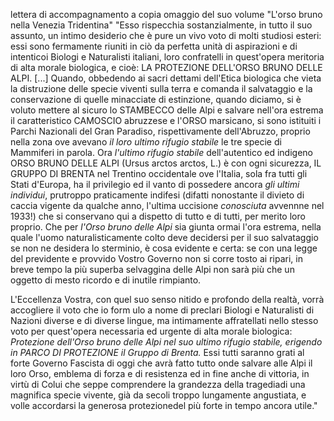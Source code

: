 lettera di accompagnamento a copia omaggio del suo volume "L'orso bruno nella Venezia Tridentina"
"Esso rispecchia sostanzialmente, in tutto il suo assunto, un intimo desiderio che è pure un vivo voto di molti studiosi esteri: essi sono fermamente riuniti in ciò da perfetta unità di aspirazioni e di intenticoi Biologi e Naturalisti italiani, loro confratelli in quest'opera meritoria di alta morale biologica, e cioè: LA PROTEZIONE DELL'ORSO BRUNO DELLE ALPI.
[...]
Quando, obbedendo ai sacri dettami dell'Etica biologica che vieta la distruzione delle specie viventi sulla terra e comanda il salvataggio e la conservazione di quelle minacciate di estinzione, quando diciamo, si è voluto mettere al sicuro lo STAMBECCO delle Alpi e salvare nell'ora estrema il caratteristico CAMOSCIO abruzzese e l'ORSO marsicano, si sono istituiti i Parchi Nazionali del Gran Paradiso, rispettivamente dell'Abruzzo, proprio nella zona ove avevano _il loro ultimo rifugio stabile_ le tre specie di Mammiferi in parola.
Ora _l'ultimo rifugio stabile_ dell'autentico ed indigeno ORSO BRUNO DELLE ALPI (Ursus arctos arctos, L.) è con ogni sicurezza, IL GRUPPO DI BRENTA nel Trentino occidentale ove l'Italia, sola fra tutti gli Stati d'Europa, ha il privilegio ed il vanto di possedere ancora _gli ultimi individui_, prutroppo praticamente indifesi (difatti nonostante il divieto di caccia vigente da qualche anno, l'ultima uccisione _conosciuta_ avvennne nel 1933!) che si conservano qui a dispetto di tutto e di tutti, per merito loro proprio.
Che per _l'Orso bruno delle Alpi_ sia giunta ormai l'ora estrema, nella quale l'uomo naturalisticamente colto deve decidersi per il suo salvataggio se non ne desidera lo sterminio, è cosa evidente e certa: se con una legge del previdente e provvido Vostro Governo non si corre tosto ai ripari, in breve tempo la più superba selvaggina delle Alpi non sarà più che un oggetto di mesto ricordo e di inutile rimpianto.

L'Eccellenza Vostra, con quel suo senso nitido e profondo della realtà, vorrà accogliere il voto che io form ulo a nome di preclari Biologi e Naturalisti di Nazioni diverse e di diverse lingue, ma intimamente affratellati nello stesso voto per quest'opera necessaria ed urgente di alta morale biologica:
*Protezione dell'Orso bruno delle Alpi nel suo ultimo rifugio stabile, erigendo in PARCO DI PROTEZIONE il Gruppo di Brenta.*
Essi tutti saranno grati al forte Governo Fascista  di oggi che avrà fatto tutto onde salvare alle Alpi il loro Orso, emblema di forza e di resistenza ed in fine anche di vittoria, in virtù di Colui che seppe comprendere la grandezza della tragediadi una magnifica specie vivente, già da secoli troppo lungamente angustiata, e volle accordarsi la generosa protezionedel più forte in tempo ancora utile."
